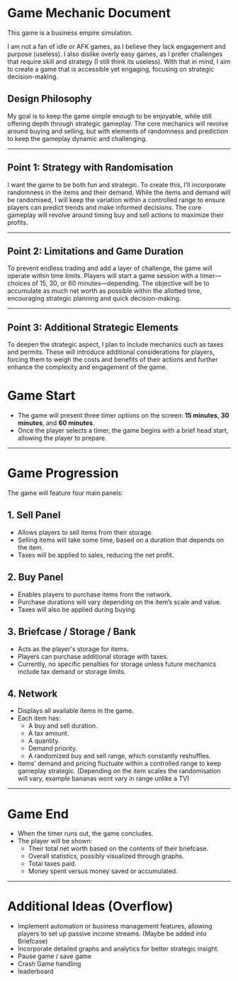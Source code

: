 # Game Mechanic Document

This game is a business empire simulation.

I am not a fan of idle or AFK games, as I believe they lack engagement and purpose (useless). I also dislike overly easy games, as I prefer challenges that require skill and strategy (I still think its useless). With that in mind, I aim to create a game that is accessible yet engaging, focusing on strategic decision-making.

## Design Philosophy
My goal is to keep the game simple enough to be enjoyable, while still offering depth through strategic gameplay. The core mechanics will revolve around buying and selling, but with elements of randomness and prediction to keep the gameplay dynamic and challenging.

---

## Point 1: Strategy with Randomisation
I want the game to be both fun and strategic. To create this, I’ll incorporate randomness in the items and their demand. While the items and demand will be randomised, I will keep the variation within a controlled range to ensure players can predict trends and make informed decisions. The core gameplay will revolve around timing buy and sell actions to maximize their profits.

---

## Point 2: Limitations and Game Duration
To prevent endless trading and add a layer of challenge, the game will operate within time limits. Players will start a game session with a timer—choices of 15, 30, or 60 minutes—depending. The objective will be to accumulate as much net worth as possible within the allotted time, encouraging strategic planning and quick decision-making.

---

## Point 3: Additional Strategic Elements
To deepen the strategic aspect, I plan to include mechanics such as taxes and permits. These will introduce additional considerations for players, forcing them to weigh the costs and benefits of their actions and further enhance the complexity and engagement of the game.


# Game Start
- The game will present three timer options on the screen: **15 minutes**, **30 minutes**, and **60 minutes**.
- Once the player selects a timer, the game begins with a brief head start, allowing the player to prepare.

---

# Game Progression
The game will feature four main panels:

## 1. Sell Panel
- Allows players to sell items from their storage.
- Selling items will take some time, based on a duration that depends on the item.
- Taxes will be applied to sales, reducing the net profit.

## 2. Buy Panel
- Enables players to purchase items from the network.
- Purchase durations will vary depending on the item’s scale and value.
- Taxes will also be applied during buying.
  
## 3. Briefcase / Storage / Bank
- Acts as the player's storage for items.
- Players can purchase additional storage with taxes.
- Currently, no specific penalties for storage unless future mechanics include tax demand or storage limits.

## 4. Network
- Displays all available items in the game.
- Each item has:
  - A buy and sell duration.
  - A tax amount.
  - A quantity.
  - Demand priority.
  - A randomized buy and sell range, which constantly reshuffles.
- Items' demand and pricing fluctuate within a controlled range to keep gameplay strategic.
  (Depending on the item scales the randomisation will vary, example bananas wont vary in range unlike a TV)

---

# Game End
- When the timer runs out, the game concludes.
- The player will be shown:
  - Their total net worth based on the contents of their briefcase.
  - Overall statistics, possibly visualized through graphs.
  - Total taxes paid.
  - Money spent versus money saved or accumulated.

---

# Additional Ideas (Overflow)
- Implement automation or business management features, allowing players to set up passive income streams. (Maybe be added into Briefcase)
- Incorporate detailed graphs and analytics for better strategic insight.
- Pause game / save game
- Crash Game handling
- leaderboard